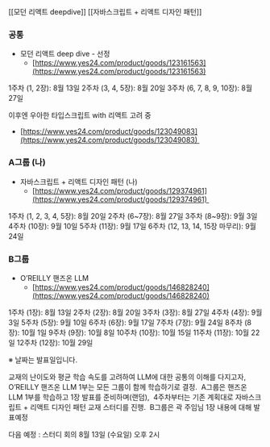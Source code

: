 [[모던 리액트 deepdive]]
[[자바스크립트 + 리액트 디자인 패턴]]


### 공통 

- 모던 리액트 deep dive - 선정
    - [https://www.yes24.com/product/goods/123161563](https://www.yes24.com/product/goods/123161563)

1주차 (1, 2장): 8월 13일
2주차 (3, 4, 5장): 8월 20일
3주차 (6, 7, 8, 9, 10장): 8월 27일

이후엔 우아한 타입스크립트 with 리액트 고려 중

- [https://www.yes24.com/product/goods/123049083](https://www.yes24.com/product/goods/123049083) 

### A그룹 (나)

- 자바스크립트 + 리액트 디자인 패턴 (나)
    - [https://www.yes24.com/product/goods/129374961](https://www.yes24.com/product/goods/129374961) 

1주차 (1, 2, 3, 4, 5장): 8월 20일
2주차 (6~7장): 8월 27일
3주차 (8~9장): 9월 3일
4주차 (10장): 9월 10일
5주차 (11장): 9월 17일
6주차 (12, 13, 14, 15장 마무리): 9월 24일

### B그룹

- O’REILLY 핸즈온 LLM
    - [https://www.yes24.com/product/goods/146828240](https://www.yes24.com/product/goods/146828240)

1주차 (1장): 8월 13일
2주차 (2장): 8월 20일
3주차 (3장): 8월 27일
4주차 (4장): 9월 3일
5주차 (5장): 9월 10일
6주차 (6장): 9월 17일
7주차 (7장): 9월 24일
8주차 (8장): 10월 1일
9주차 (9장): 10월 8일
10주차 (10장): 10월 15일
11주차 (11장): 10월 22일
12주차 (12장): 10월 29일


※ 날짜는 발표일입니다.

교재의 난이도와 평균 학습 속도를 고려하여 LLM에 대한 공통의 이해를 다지고자, 
O’REILLY 핸즈온 LLM 1부는 모든 그룹이 함께 학습하기로 결정. 
A그룹은 핸즈온 LLM 1부를 학습하고 1장 발표를 준비하며(랜덤), 
4주차부터는 기존 계획대로 자바스크립트 + 리액트 디자인 패턴 교재 스터디를 진행. 
B그룹은 곽 주임님 1장 내용에 대해 발표예정

다음 예정 : 스터디 회의 8월 13일 (수요일) 오후 2시